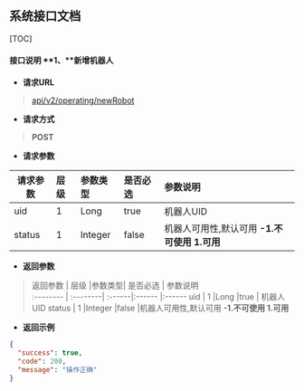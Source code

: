## 系统接口文档

[TOC]

#### 接口说明 **1、**新增机器人

- **请求URL**
> [api/v2/operating/newRobot](#)

- **请求方式** 
>**POST**

- **请求参数**
>
 请求参数 |   层级   |参数类型| 是否必选     |  参数说明   
-------- | :--------| :------|:------       |:------ 
uid       |  1       |Long    |true   | 机器人UID
status    | 1        |Integer |false  |机器人可用性,默认可用  **-1.不可使用 1.可用**

- **返回参数**
>  返回参数 |   层级   |参数类型| 是否必选     |  参数说明   
 :-------- | :--------| :------|:------       |:------ 
 uid       |  1       |Long    |true   | 机器人UID
 status    | 1        |Integer |false  |机器人可用性,默认可用  **-1.不可使用 1.可用**

- **返回示例**
>    
```json 
{
  "success": true,
  "code": 200,
  "message": "操作正确"
}
```

